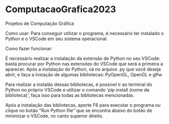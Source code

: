 # ComputacaoGrafica2023
 Projetos de Computação Gráfica

Como usar:
Para conseguir utilizar o programa, é necessário ter instalado o Python e o VSCode em seu sistema operacional. 

Como fazer funcionar:

É necessário realizar a instalação da extensão de Python no seu VSCode: basta procurar por Python nas extensões do VSCode que será a primeira a aparecer.
Após a instalação do Python, vá no arquivo .py que você deseja abrir, e faça a instação de algumas bibliotecas: PyOpenGL, OpenGL e glfw.

Para realizar a instalão dessas bibliotecas, é possível ir ao terminal do Python no próprio VSCode e utilizar o comando 'pip install (nome da biblioteca)',
faça isso para todas as bibliotecas mencionadas.

Após a instalação das bibliotecas, aperte F6 para executar o programa ou clique no botão "Run Python file" que se encontra abaixo do botão de minimizar o VSCode,
no canto superior direito.

